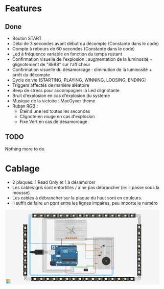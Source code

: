 # Features 

## Done
- Bouton START
- Délai de 3 secondes avant début du décompte (Constante dans le code)
- Compte à rebours de 60 secondes (Constante dans le code)
- Led à fréquence variable en fonction du temps restant
- Confirmation visuelle de l'explosion : augmentation de la luminosité + glignotement de "8888" sur l'afficheur
- Confirmation visuelle du désamorcage : diminution de la luminosité + arrêt du décompte
- Cycle de vie (STARTING, PLAYING, WINNING, LOOSING, ENDING)
- Triggers affectés de manière aléatoire
- Beep de stress pour accompagner la Led clignotante
- Bruit d'explosion en cas d'explosion du système
- Musique de la victoire : MacGyver theme
- Ruban RGB :
  - Éteind une led toutes les secondes
  - Clignote en rouge en cas d'explosion
  - Fixe Vert en cas de désamorcage

## TODO
Nothing more to do.

# Cablage
- 2 plaques: 1 Read Only et 1 à désamorcer
- Les cables gris sont entortillés / à ne pas débrancher (ie: il passe sous la mousse)
- Les cables à débrancher sur la plaque du haut sont en couleurs.
- Il suffit de faire un pont entre les lignes impaires, peu importe le numéro

![schema](Stunning%20Inari-Hango.png)

